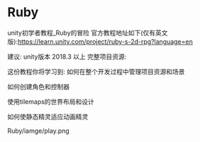 # Ruby
unity初学者教程_Ruby的冒险
官方教程地址如下(仅有英文版):https://learn.unity.com/project/ruby-s-2d-rpg?language=en


建议: unity版本 2018.3 以上
完整项目资源:

这份教程你将学习到:
如何在整个开发过程中管理项目资源和场景

如何创建角色和控制器

使用tilemaps的世界布局和设计

如何使静态精灵适应动画精灵


Ruby/iamge/play.png

